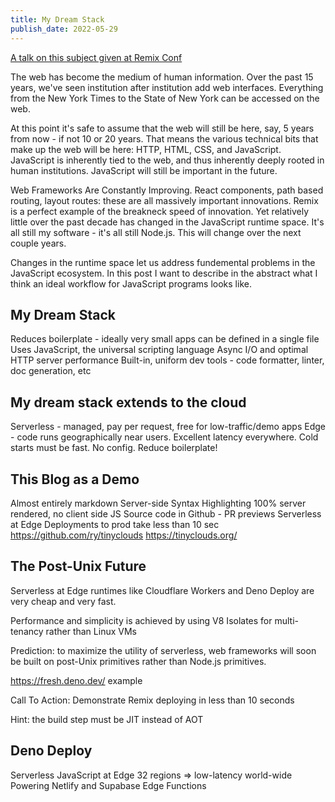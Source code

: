 ```yaml
---
title: My Dream Stack
publish_date: 2022-05-29
---
```


[A talk on this subject given at Remix Conf](https://www.youtube.com/watch?v=4_nxvVTNY9s&t=10790s)


The web has become the medium of human information.  Over the past 15 years,
we've seen institution after institution add web interfaces. Everything from
the New York Times to the State of New York can be accessed on the web.

At this point it's safe to assume that the web will still be here, say, 5 years
from now - if not 10 or 20 years. That means the various technical bits that
make up the web will be here: HTTP, HTML, CSS, and JavaScript.
JavaScript is inherently tied to the web, and thus inherently deeply rooted in
human institutions. JavaScript will still be important in the future.

Web Frameworks Are Constantly Improving.  React components, path based routing,
layout routes: these are all massively important innovations.  Remix is a
perfect example of the breakneck speed of innovation. Yet relatively little
over the past decade has changed in the JavaScript runtime space.  It's all
still my software - it's all still Node.js.  This will change over the next
couple years.

Changes in the runtime space let us address fundemental problems in the
JavaScript ecosystem. In this post I want to describe in the abstract what I
think an ideal workflow for JavaScript programs looks like.

## My Dream Stack

Reduces boilerplate - ideally very small apps can be defined in a single file
Uses JavaScript, the universal scripting language 
Async I/O and optimal HTTP server performance
Built-in, uniform dev tools - code formatter, linter, doc generation, etc

## My dream stack extends to the cloud

Serverless - managed, pay per request, free for low-traffic/demo apps
Edge - code runs geographically near users. Excellent latency everywhere.
Cold starts must be fast.
No config. Reduce boilerplate!

## This Blog as a Demo

Almost entirely markdown
Server-side Syntax Highlighting
100% server rendered, no client side JS
Source code in Github - PR previews
Serverless at Edge
Deployments to prod take less than 10 sec
https://github.com/ry/tinyclouds 
https://tinyclouds.org/ 

## The Post-Unix Future

Serverless at Edge runtimes like Cloudflare Workers and Deno Deploy are very cheap and very fast.


Performance and simplicity is achieved by using V8 Isolates for multi-tenancy rather than Linux VMs


Prediction: to maximize the utility of serverless, web frameworks will soon be built on post-Unix primitives rather than Node.js primitives.


https://fresh.deno.dev/ example


Call To Action: Demonstrate Remix deploying in less than 10 seconds


Hint: the build step must be JIT instead of AOT

## Deno Deploy

Serverless JavaScript at Edge
32 regions => low-latency world-wide
Powering Netlify and Supabase Edge Functions
